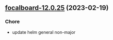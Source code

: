 

## [focalboard-12.0.25](https://github.com/truecharts/charts/compare/focalboard-12.0.24...focalboard-12.0.25) (2023-02-19)

### Chore

- update helm general non-major
  
  